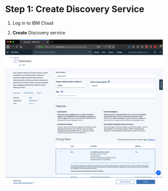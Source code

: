 # Step 1: Create Discovery Service

1. Log in to IBM Cloud

2. **Create** Discovery service

![](../.gitbook/assets/image%20%281%29.png)







